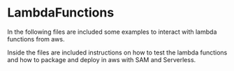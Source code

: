 # LambdaFunctions

In the following files are included some examples to interact with lambda functions from aws.

Inside the files are included instructions on how to test the lambda functions and how to package and deploy in aws with SAM and Serverless.

